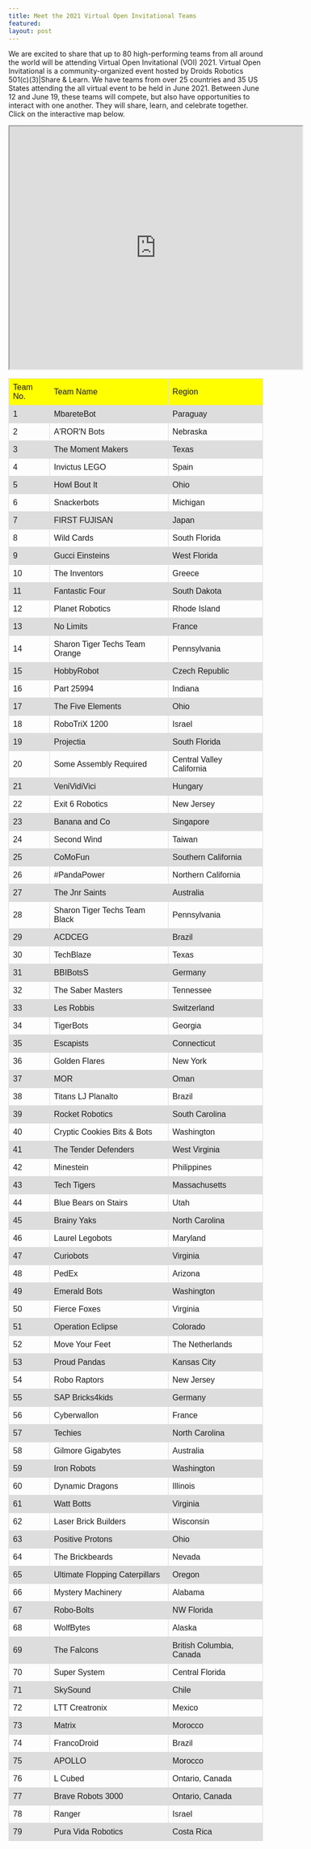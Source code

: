 ```yaml
---
title: Meet the 2021 Virtual Open Invitational Teams
featured:
layout: post
---
```


<p>We are excited to share that up to 80 high-performing teams from all around the world will be attending Virtual Open
  Invitational (VOI) 2021. Virtual Open Invitational is a community-organized event hosted by Droids Robotics
  501(c)(3)|Share & Learn. We have teams from over 25 countries and 35 US States attending the all virtual event to be
  held in June 2021. Between June 12 and June 19, these teams will compete, but also have opportunities to interact with
  one another. They will share, learn, and celebrate together. Click on the interactive map below. </p>

<iframe src="https://www.google.com/maps/d/embed?mid=1BGYW2B2URbEzOuwoIK6Ai8AXSha8VgYi" width="580"
  height="480"></iframe>

<style>
  table {
    font-family: arial, sans-serif;
    border-collapse: collapse;
    width: 100%;
  }

  td,
  th {
    border: 1px solid #dddddd;
    text-align: left;
    padding: 8px;
  }

  tr:nth-child(even) {
    background-color: #dddddd;
  }
</style>
<table>
  <tr style="background-color: yellow;">
    <td>Team No.</td>
    <td>Team Name</td>
    <td>Region</td>
  </tr>
  <tr>
    <td>1</td>
    <td>MbareteBot</td>
    <td>Paraguay </td>
  </tr>
  <tr>
    <td>2</td>
    <td>A'ROR'N Bots</td>
    <td>Nebraska </td>
  </tr>
  <tr>
    <td>3</td>
    <td>The Moment Makers</td>
    <td>Texas</td>
  </tr>
  <tr>
    <td>4</td>
    <td>Invictus LEGO</td>
    <td>Spain</td>
  </tr>
  <tr>
    <td>5</td>
    <td>Howl Bout It</td>
    <td>Ohio</td>
  </tr>
  <tr>
    <td>6</td>
    <td>Snackerbots</td>
    <td>Michigan</td>
  </tr>
  <tr>
    <td>7</td>
    <td>FIRST FUJISAN</td>
    <td>Japan</td>
  </tr>
  <tr>
    <td>8</td>
    <td>Wild Cards </td>
    <td>South Florida</td>
  </tr>
  <tr>
    <td>9</td>
    <td>Gucci Einsteins</td>
    <td>West Florida</td>
  </tr>
  <tr>
    <td>10</td>
    <td>The Inventors</td>
    <td>Greece</td>
  </tr>
  <tr>
    <td>11</td>
    <td>Fantastic Four</td>
    <td>South Dakota</td>
  </tr>
  <tr>
    <td>12</td>
    <td>Planet Robotics</td>
    <td>Rhode Island</td>
  </tr>
  <tr>
    <td>13</td>
    <td>No Limits</td>
    <td>France</td>
  </tr>
  <tr>
    <td>14</td>
    <td>Sharon Tiger Techs Team Orange</td>
    <td>Pennsylvania</td>
  </tr>
  <tr>
    <td>15</td>
    <td>HobbyRobot</td>
    <td>Czech Republic</td>
  </tr>
  <tr>
    <td>16</td>
    <td>Part 25994</td>
    <td>Indiana</td>
  </tr>
  <tr>
    <td>17</td>
    <td>The Five Elements</td>
    <td>Ohio</td>
  </tr>
  <tr>
    <td>18</td>
    <td>RoboTriX 1200</td>
    <td>Israel</td>
  </tr>
  <tr>
    <td>19</td>
    <td>Projectia</td>
    <td>South Florida</td>
  </tr>
  <tr>
    <td>20</td>
    <td>Some Assembly Required</td>
    <td>Central Valley California</td>
  </tr>
  <tr>
    <td>21</td>
    <td>VeniVidiVici</td>
    <td>Hungary</td>
  </tr>
  <tr>
    <td>22</td>
    <td>Exit 6 Robotics</td>
    <td>New Jersey</td>
  </tr>
  <tr>
    <td>23</td>
    <td>Banana and Co</td>
    <td>Singapore</td>
  </tr>
  <tr>
    <td>24</td>
    <td>Second Wind</td>
    <td>Taiwan</td>
  </tr>
  <tr>
    <td>25</td>
    <td>CoMoFun</td>
    <td>Southern California</td>
  </tr>
  <tr>
    <td>26</td>
    <td>#PandaPower</td>
    <td>Northern California</td>
  </tr>
  <tr>
    <td>27</td>
    <td>The Jnr Saints</td>
    <td>Australia</td>
  </tr>
  <tr>
    <td>28</td>
    <td>Sharon Tiger Techs Team Black </td>
    <td>Pennsylvania</td>
  </tr>
  <tr>
    <td>29</td>
    <td>ACDCEG</td>
    <td>Brazil</td>
  </tr>
  <tr>
    <td>30</td>
    <td>TechBlaze</td>
    <td>Texas</td>
  </tr>
  <tr>
    <td>31</td>
    <td>BBIBotsS</td>
    <td>Germany</td>
  </tr>
  <tr>
    <td>32</td>
    <td>The Saber Masters</td>
    <td>Tennessee</td>
  </tr>
  <tr>
    <td>33</td>
    <td>Les Robbis</td>
    <td>Switzerland</td>
  </tr>
  <tr>
    <td>34</td>
    <td>TigerBots</td>
    <td>Georgia</td>
  </tr>
  <tr>
    <td>35</td>
    <td>Escapists</td>
    <td>Connecticut</td>
  </tr>
  <tr>
    <td>36</td>
    <td>Golden Flares</td>
    <td>New York</td>
  </tr>
  <tr>
    <td>37</td>
    <td>MOR</td>
    <td>Oman</td>
  </tr>
  <tr>
    <td>38</td>
    <td>Titans LJ Planalto</td>
    <td>Brazil</td>
  </tr>
  <tr>
    <td>39</td>
    <td>Rocket Robotics</td>
    <td>South Carolina</td>
  </tr>
  <tr>
    <td>40</td>
    <td>Cryptic Cookies Bits & Bots</td>
    <td>Washington</td>
  </tr>
  <tr>
    <td>41</td>
    <td>The Tender Defenders</td>
    <td>West Virginia</td>
  </tr>
  <tr>
    <td>42</td>
    <td>Minestein</td>
    <td>Philippines</td>
  </tr>
  <tr>
    <td>43</td>
    <td>Tech Tigers</td>
    <td>Massachusetts</td>
  </tr>
  <tr>
    <td>44</td>
    <td>Blue Bears on Stairs</td>
    <td>Utah</td>
  </tr>
  <tr>
    <td>45</td>
    <td>Brainy Yaks</td>
    <td>North Carolina</td>
  </tr>
  <tr>
    <td>46</td>
    <td>Laurel Legobots</td>
    <td>Maryland</td>
  </tr>
  <tr>
    <td>47</td>
    <td>Curiobots</td>
    <td>Virginia</td>
  </tr>
  <tr>
    <td>48</td>
    <td>PedEx</td>
    <td>Arizona</td>
  </tr>
  <tr>
    <td>49</td>
    <td>Emerald Bots</td>
    <td>Washington</td>
  </tr>
  <tr>
    <td>50</td>
    <td>Fierce Foxes</td>
    <td>Virginia</td>
  </tr>
  <tr>
    <td>51</td>
    <td>Operation Eclipse</td>
    <td>Colorado</td>
  </tr>
  <tr>
    <td>52</td>
    <td>Move Your Feet</td>
    <td>The Netherlands</td>
  </tr>
  <tr>
    <td>53</td>
    <td>Proud Pandas</td>
    <td>Kansas City</td>
  </tr>
  <tr>
    <td>54</td>
    <td>Robo Raptors</td>
    <td>New Jersey</td>
  </tr>
  <tr>
    <td>55</td>
    <td>SAP Bricks4kids</td>
    <td>Germany</td>
  </tr>
  <tr>
    <td>56</td>
    <td>Cyberwallon</td>
    <td>France</td>
  </tr>
  <tr>
    <td>57</td>
    <td>Techies</td>
    <td>North Carolina</td>
  </tr>
  <tr>
    <td>58</td>
    <td>Gilmore Gigabytes</td>
    <td>Australia</td>
  </tr>
  <tr>
    <td>59</td>
    <td>Iron Robots</td>
    <td>Washington</td>
  </tr>
  <tr>
    <td>60</td>
    <td>Dynamic Dragons</td>
    <td>Illinois</td>
  </tr>
  <tr>
    <td>61</td>
    <td>Watt Botts</td>
    <td>Virginia</td>
  </tr>
  <tr>
    <td>62</td>
    <td>Laser Brick Builders</td>
    <td>Wisconsin</td>
  </tr>
  <tr>
    <td>63</td>
    <td>Positive Protons</td>
    <td>Ohio</td>
  </tr>
  <tr>
    <td>64</td>
    <td>The Brickbeards</td>
    <td>Nevada</td>
  </tr>
  <tr>
    <td>65</td>
    <td>Ultimate Flopping Caterpillars</td>
    <td>Oregon</td>
  </tr>
  <tr>
    <td>66</td>
    <td>Mystery Machinery</td>
    <td>Alabama</td>
  </tr>
  <tr>
    <td>67</td>
    <td>Robo-Bolts</td>
    <td>NW Florida</td>
  </tr>
  <tr>
    <td>68</td>
    <td>WolfBytes</td>
    <td>Alaska</td>
  </tr>
  <tr>
    <td>69</td>
    <td>The Falcons</td>
    <td>British Columbia, Canada</td>
  </tr>
  <tr>
    <td>70</td>
    <td>Super System</td>
    <td>Central Florida</td>
  </tr>
  <tr>
    <td>71</td>
    <td>SkySound</td>
    <td>Chile</td>
  </tr>
  <tr>
    <td>72</td>
    <td>LTT Creatronix</td>
    <td>Mexico</td>
  </tr>
  <tr>
    <td>73</td>
    <td>Matrix</td>
    <td>Morocco</td>
  </tr>
  <tr>
    <td>74</td>
    <td>FrancoDroid</td>
    <td>Brazil</td>
  </tr>
  <tr>
    <td>75</td>
    <td>APOLLO</td>
    <td>Morocco</td>
  </tr>
  <tr>
    <td>76</td>
    <td>L Cubed</td>
    <td>Ontario, Canada</td>
  </tr>
  <tr>
    <td>77</td>
    <td>Brave Robots 3000</td>
    <td>Ontario, Canada</td>
  </tr>
  <tr>
    <td>78</td>
    <td>Ranger</td>
    <td>Israel</td>
  </tr>
  <tr>
    <td>79</td>
    <td>Pura Vida Robotics</td>
    <td>Costa Rica</td>
  </tr>


</table>